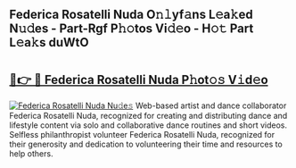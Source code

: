 ## Federica Rosatelli Nuda O𝚗𝚕yf𝚊ns L𝚎a𝚔ed N𝚞𝚍es - Part-Rgf P𝚑𝚘tos Vi𝚍𝚎o - H𝚘𝚝 Part L𝚎a𝚔s duWtO

# <h2><a href="http://kf6s7wx.oniu.top/?m=Federica+Rosatelli+Nuda">🔗👉 🔴 Federica Rosatelli Nuda P𝚑ot𝚘𝚜 V𝚒d𝚎o</a></h2>

[![Federica Rosatelli Nuda Nu𝚍e𝚜](https://i.imgur.com/0qMVB7G.gif)](http://kf6s7wx.oniu.top/?m=Federica+Rosatelli+Nuda)
Web-based artist and dance collaborator Federica Rosatelli Nuda, recognized for creating and distributing dance and lifestyle content via solo and collaborative dance routines and short videos. Selfless philanthropist volunteer Federica Rosatelli Nuda, recognized for their generosity and dedication to volunteering their time and resources to help others.  
